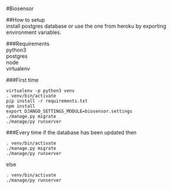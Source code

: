 #Biosensor

##How to setup  
install postgres database
or use the one from heroku by exporting environment variables.

###Requirements  
python3  
postgres  
node  
virtualenv  


###First time
```
virtualenv -p python3 venv
. venv/bin/activate
pip install -r requirements.txt
npm install
export DJANGO_SETTINGS_MODULE=biosensor.settings
./manage.py migrate
./manage/py runserver
```

###Every time
if the database has been updated then
```
. venv/bin/activate
./manage.py migrate
./manage/py runserver
```
else
```
. venv/bin/activate
./manage/py runserver
```
